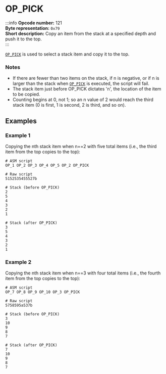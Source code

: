 # OP_PICK

:::info
**Opcode number:** 121  
**Byte representation:** `0x79`  
**Short description:** Copy an item from the stack at a specified depth and push it to the top.  
:::

[`OP_PICK`](./OP_PICK.md) is used to select a stack item and copy it to the top.

### Notes

- If there are fewer than two items on the stack, if n is negative, or if n is larger than the stack when [`OP_PICK`](./OP_PICK.md) is executed, the script will fail.
- The stack item just before OP_PICK dictates 'n', the location of the item to be copied.
- Counting begins at 0, not 1; so an n value of 2 would reach the third stack item (0 is first, 1 is second, 2 is third, and so on).


## Examples

### Example 1
Copying the nth stack item when n==2 with five total items (i.e., the third item from the top copies to the top):

```shell
# ASM script
OP_1 OP_2 OP_3 OP_4 OP_5 OP_2 OP_PICK

# Raw script
5152535455527b

# Stack (before OP_PICK)
2
5
4
3
2
1

# Stack (after OP_PICK)
3
5
4
3
2
1
```

### Example 2

Copying the nth stack item when n==3 with four total items (i.e., the fourth item from the top copies to the top):

```shell
# ASM script
OP_7 OP_8 OP_9 OP_10 OP_3 OP_PICK

# Raw script
5758595a537b

# Stack (before OP_PICK)
3
10
9
8
7

# Stack (after OP_PICK)
7
10
9
8
7
```
